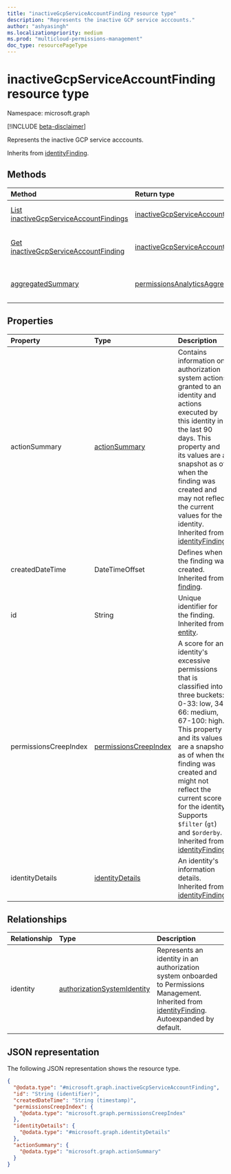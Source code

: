 ```yaml
---
title: "inactiveGcpServiceAccountFinding resource type"
description: "Represents the inactive GCP service acccounts."
author: "ashyasingh"
ms.localizationpriority: medium
ms.prod: "multicloud-permissions-management"
doc_type: resourcePageType
---
```


# inactiveGcpServiceAccountFinding resource type

Namespace: microsoft.graph

[!INCLUDE [beta-disclaimer](../../includes/beta-disclaimer.md)]

Represents the inactive GCP service acccounts.

Inherits from [identityFinding](../resources/identityfinding.md).

## Methods
|Method|Return type|Description|
|:---|:---|:---|
|[List inactiveGcpServiceAccountFindings](../api/inactivegcpserviceaccountfinding-list.md)|[inactiveGcpServiceAccountFinding](../resources/inactivegcpserviceaccountfinding.md) collection|Get a list of the [inactiveGcpServiceAccountFinding](../resources/inactivegcpserviceaccountfinding.md) objects and their properties.|
|[Get inactiveGcpServiceAccountFinding](../api/inactivegcpserviceaccountfinding-get.md)|[inactiveGcpServiceAccountFinding](../resources/inactivegcpserviceaccountfinding.md)|Read the properties and relationships of an [inactiveGcpServiceAccountFinding](../resources/inactivegcpserviceaccountfinding.md) object.|
|[aggregatedSummary](../api/inactivegcpserviceaccountfinding-aggregatedsummary.md)|[permissionsAnalyticsAggregatedIdentitySummary](../resources/permissionsanalyticsaggregatedidentitysummary.md)|Return the total number of an identity type and the total number of a specific finding for that identity in an authorization system.|


## Properties
|Property|Type|Description|
|:---|:---|:---|
|actionSummary|[actionSummary](../resources/actionsummary.md)|Contains information on authorization system actions granted to an identity and actions executed by this identity in the last 90 days. This property and its values are a snapshot as of when the finding was created and may not reflect the current values for the identity. Inherited from [identityFinding](../resources/identityfinding.md).|
|createdDateTime|DateTimeOffset|Defines when the finding was created. Inherited from [finding](../resources/finding.md).|
|id|String|Unique identifier for the finding. Inherited from [entity](../resources/entity.md).|
|permissionsCreepIndex|[permissionsCreepIndex](../resources/permissionscreepindex.md)|A score for an identity's excessive permissions that is classified into three buckets: 0-33: low, 34-66: medium, 67-100: high. This property and its values are a snapshot as of when the finding was created and might not reflect the current score for the identity. Supports `$filter` (`gt`) and `$orderby`. Inherited from [identityFinding](../resources/identityfinding.md).|
|identityDetails| [identityDetails](../resources/identitydetails.md)|An identity's information details. Inherited from [identityFinding](../resources/identityfinding.md).|

## Relationships
|Relationship|Type|Description|
|:---|:---|:---|
|identity|[authorizationSystemIdentity](../resources/authorizationsystemidentity.md)|Represents an identity in an authorization system onboarded to Permissions Management. Inherited from [identityFinding](../resources/identityfinding.md). Autoexpanded by default.|

## JSON representation
The following JSON representation shows the resource type.
<!-- {
  "blockType": "resource",
  "keyProperty": "id",
  "@odata.type": "microsoft.graph.inactiveGcpServiceAccountFinding",
  "baseType": "microsoft.graph.identityFinding",
  "openType": false
}
-->
``` json
{
  "@odata.type": "#microsoft.graph.inactiveGcpServiceAccountFinding",
  "id": "String (identifier)",
  "createdDateTime": "String (timestamp)",
  "permissionsCreepIndex": {
    "@odata.type": "microsoft.graph.permissionsCreepIndex"
  },
  "identityDetails": {
    "@odata.type": "#microsoft.graph.identityDetails"
  },
  "actionSummary": {
    "@odata.type": "microsoft.graph.actionSummary"
  }
}
```

